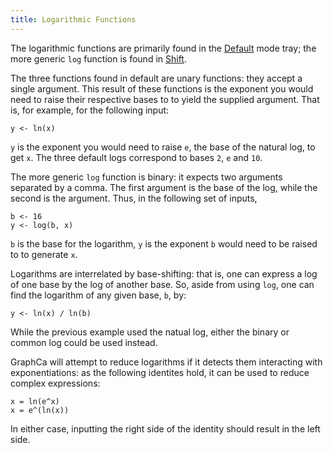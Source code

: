 ```yaml
---
title: Logarithmic Functions
---
```


The logarithmic functions are primarily found in the [Default](/graphca/keypad/default) mode tray; the more generic `log` function is found in [Shift](/graphca/keypad/shift). 

The three functions found in default are unary functions: they accept a single argument. This result of these functions is the exponent you would need to raise their respective bases to to yield the supplied argument. That is, for example, for the following input:

```
y <- ln(x)
```

`y` is the exponent you would need to raise `e`, the base of the natural log, to get `x`. The three default logs correspond to bases `2`, `e` and `10`.

The more generic `log` function is binary: it expects two arguments separated by a comma. The first argument is the base of the log, while the second is the argument. Thus, in the following set of inputs,

```
b <- 16
y <- log(b, x)
```

`b` is the base for the logarithm, `y` is the exponent `b` would need to be raised to to generate `x`.

Logarithms are interrelated by base-shifting: that is, one can express a log of one base by the log of another base. So, aside from using `log`, one can find the logarithm of any given base, `b`, by:

```
y <- ln(x) / ln(b)
```

While the previous example used the natual log, either the binary or common log could be used instead.

GraphCa will attempt to reduce logarithms if it detects them interacting with exponentiations: as the following identites hold, it can be used to reduce complex expressions:

```
x = ln(e^x)
x = e^(ln(x))
```

In either case, inputting the right side of the identity should result in the left side.
